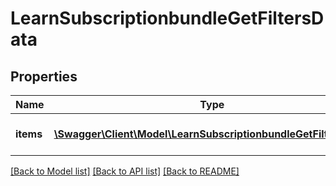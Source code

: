 # LearnSubscriptionbundleGetFiltersData

## Properties
Name | Type | Description | Notes
------------ | ------------- | ------------- | -------------
**items** | [**\Swagger\Client\Model\LearnSubscriptionbundleGetFiltersItems**](LearnSubscriptionbundleGetFiltersItems.md) | Array of category elements | 

[[Back to Model list]](../README.md#documentation-for-models) [[Back to API list]](../README.md#documentation-for-api-endpoints) [[Back to README]](../README.md)


